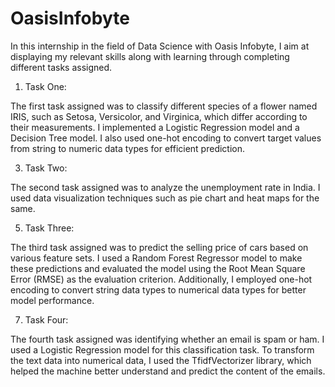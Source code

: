 # OasisInfobyte

In this internship in the field of Data Science with Oasis Infobyte, I aim at displaying my relevant skills along with learning through completing different tasks assigned.

1) Task One:
   
The first task assigned was to classify different species of a flower named IRIS, such as Setosa, Versicolor, and Virginica, which differ according to their measurements. I
implemented a Logistic Regression model and a Decision Tree model.
I also used one-hot encoding to convert target values from string to numeric data types for efficient prediction.

3) Task Two:
   
The second task assigned was to analyze the unemployment rate in India. I used data visualization techniques such as pie chart and heat maps for the same.

5) Task Three:
   
The third task assigned was to predict the selling price of cars based on various feature sets.
I used a Random Forest Regressor model to make these predictions and evaluated the model using the Root Mean Square Error (RMSE) as the evaluation criterion.
Additionally, I employed one-hot encoding to convert string data types to numerical data types for better model performance.

7) Task Four:
   
The fourth task assigned was identifying whether an email is spam or ham.
I used a Logistic Regression model for this classification task. To transform the text data into numerical data, I used the TfidfVectorizer library, which helped the machine better understand and predict the content of the emails.
